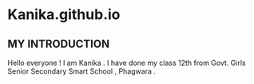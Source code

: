 # Kanika.github.io
## MY INTRODUCTION 
Hello everyone ! 
I am Kanika . I have done my class 12th from Govt. Girls Senior Secondary Smart School , Phagwara .
